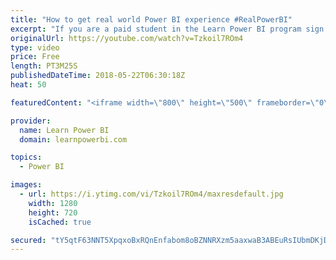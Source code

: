 ```yaml
---
title: "How to get real world Power BI experience #RealPowerBI"
excerpt: "If you are a paid student in the Learn Power BI program sign up for this adventure here: https://www.surveymonkey.com/r/JCPRXXX (Deadline May 23 6pm Pacific)  If you are interested in enrolling in the Learn Power BI program contact us at avi@avising.com ===================================== FREE Power"
originalUrl: https://youtube.com/watch?v=Tzkoil7ROm4
type: video
price: Free
length: PT3M25S
publishedDateTime: 2018-05-22T06:30:18Z
heat: 50

featuredContent: "<iframe width=\"800\" height=\"500\" frameborder=\"0\" src=\"https://www.youtube.com/embed/Tzkoil7ROm4\" allow=\"accelerometer; autoplay; encrypted-media; gyroscope; picture-in-picture\" allowfullscreen></iframe>"

provider:
  name: Learn Power BI
  domain: learnpowerbi.com

topics:
  - Power BI

images:
  - url: https://i.ytimg.com/vi/Tzkoil7ROm4/maxresdefault.jpg
    width: 1280
    height: 720
    isCached: true

secured: "tY5qtF63NNT5XpqxoBxRQnEnfabom8oBZNNRXzm5aaxwaB3ABEuRsIUbmDKjD+lbI2JhzXZI7S8lk7OF6LlRXzc+51GNaP6HjWS4ck7YK2t2MpvAykq1zn5w+MGuSWpPkbVKsqfRS1UIW1GhVJ5nzcwdzzR18Ds1FRAszynpa2SefbkG0GZX55Nexw7eEg3e3MjNBwAac2QVc++2b7UFLQ1DWIIpNUCeT8Ip1de1+5sRojXDIEAYNqq2G1RQwEnAEpUUp2k693vROrskt9BB/RdAIx9BUK5HVjyHU6tbVnkcR6gcOaWTGOXIXrWNUZPdRyd7wYUUkKcDZqYJDwqqh1ZnG1SzrnHdsG2aQvDxkEPGFCkNVRcCKRC+uf44E7w0Zh54Us7YhQYnKIA8wcZO3EXpOHQT3EYqo3XKMhjYJe0=;Yf7XbgNlg1lMRgHwPmVePA=="
---
```



